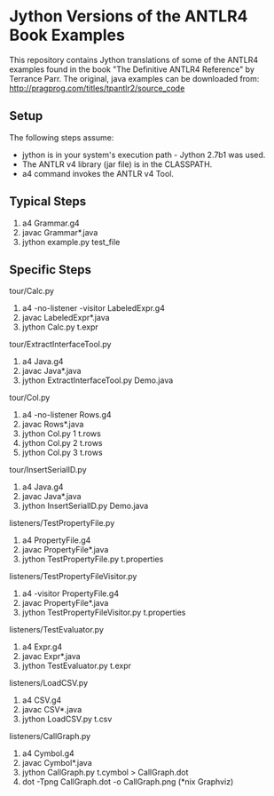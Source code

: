 
Jython Versions of the ANTLR4 Book Examples
===========================================

This repository contains Jython translations of some of the ANTLR4 examples found in the book "The Definitive
ANTLR4 Reference" by Terrance Parr. The original, java examples can
be downloaded from: http://pragprog.com/titles/tpantlr2/source_code

Setup
-----
The following steps assume:
 * jython is in your system's execution path - Jython 2.7b1 was used.
 * The ANTLR v4 library (jar file) is in the CLASSPATH.
 * a4 command invokes the ANTLR v4 Tool.

Typical Steps
-------------
 1. a4 Grammar.g4
 2. javac Grammar*.java
 3. jython example.py test_file

Specific Steps
--------------
tour/Calc.py
 1. a4 -no-listener -visitor LabeledExpr.g4
 2. javac LabeledExpr*.java
 3. jython Calc.py t.expr

tour/ExtractInterfaceTool.py
 1. a4 Java.g4
 2. javac Java*.java
 3. jython ExtractInterfaceTool.py Demo.java

tour/Col.py
 1. a4 -no-listener Rows.g4
 2. javac Rows*.java
 3. jython Col.py 1 t.rows
 4. jython Col.py 2 t.rows
 5. jython Col.py 3 t.rows

tour/InsertSerialID.py
 1. a4 Java.g4
 2. javac Java*.java
 3. jython InsertSerialID.py Demo.java

listeners/TestPropertyFile.py
 1. a4 PropertyFile.g4
 2. javac PropertyFile*.java
 3. jython TestPropertyFile.py t.properties

listeners/TestPropertyFileVisitor.py
 1. a4 -visitor PropertyFile.g4
 2. javac PropertyFile*.java
 3. jython TestPropertyFileVisitor.py t.properties

listeners/TestEvaluator.py
 1. a4 Expr.g4
 2. javac Expr*.java
 3. jython TestEvaluator.py t.expr

listeners/LoadCSV.py
 1. a4 CSV.g4
 2. javac CSV*.java
 3. jython LoadCSV.py t.csv

listeners/CallGraph.py
 1. a4 Cymbol.g4
 2. javac Cymbol*.java
 3. jython CallGraph.py t.cymbol > CallGraph.dot
 4. dot -Tpng CallGraph.dot -o CallGraph.png        (*nix Graphviz)
